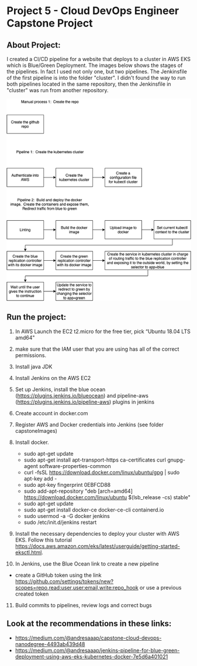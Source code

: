 # Project 5 - Cloud DevOps Engineer Capstone Project

## About Project: 
I created a CI/CD pipeline for a website that deploys to a cluster in AWS EKS which is Blue/Green Deployment. The images below shows the stages of the pipelines. In fact I used not only one, but two pipelines. The Jenkinsfile of the first pipeline is into the folder "cluster". I didn't found the way to run both pipelines located in the same repository, then the Jenkinsfile in "cluster" was run from another repository. 

![img-1](capstoneImages/PipelinesDescription.png)


## Run the project:

1. In AWS Launch the EC2 t2.micro for the free tier, pick “Ubuntu 18.04 LTS amd64"

2. make sure that the IAM user that you are using has all of the correct permissions.

3. Install java JDK

4. Install Jenkins on the AWS EC2

5. Set up Jenkins, install the blue ocean (https://plugins.jenkins.io/blueocean) and pipeline-aws (https://plugins.jenkins.io/pipeline-aws) plugins in jenkins

6. Create account in docker.com

7. Register AWS and Docker credentials into Jenkins (see folder capstoneImages)

8. Install docker. 
   * sudo apt-get update
   * sudo apt-get install apt-transport-https ca-certificates curl gnupg-agent software-properties-common
   * curl -fsSL https://download.docker.com/linux/ubuntu/gpg | sudo apt-key add -
   * sudo apt-key fingerprint 0EBFCD88
   * sudo add-apt-repository "deb [arch=amd64] https://download.docker.com/linux/ubuntu $(lsb_release -cs) stable"
   * sudo apt-get update
   * sudo apt-get install docker-ce docker-ce-cli containerd.io
   * sudo usermod -a -G docker jenkins
   * sudo /etc/init.d/jenkins restart
   
9. Install the necessary dependencies to deploy your cluster with AWS EKS. Follow this tutorial 
    https://docs.aws.amazon.com/eks/latest/userguide/getting-started-eksctl.html. 

10. In Jenkins, use the Blue Ocean link to create a new pipeline
   * create a GitHub token using the link https://github.com/settings/tokens/new?scopes=repo,read:user,user:email,write:repo_hook or use a previous created token
11. Build commits to pipelines, review logs and correct bugs

## Look at the recommendations in these links:
* https://medium.com/@andresaaap/capstone-cloud-devops-nanodegree-4493ab439d48
* https://medium.com/@andresaaap/jenkins-pipeline-for-blue-green-deployment-using-aws-eks-kubernetes-docker-7e5d6a401021




